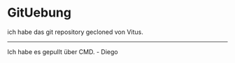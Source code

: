 # GitUebung
ich habe das git repository gecloned von Vitus.
<hr>
Ich habe es gepullt über CMD. - Diego
